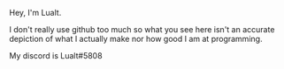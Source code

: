 Hey, I'm Lualt.

I don't really use github too much so what you see here isn't an accurate depiction of what I actually make nor how good I am at programming.

My discord is Lualt#5808
